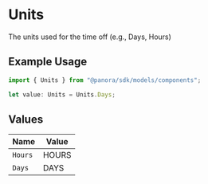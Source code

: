 # Units

The units used for the time off (e.g., Days, Hours)

## Example Usage

```typescript
import { Units } from "@panora/sdk/models/components";

let value: Units = Units.Days;
```

## Values

| Name    | Value   |
| ------- | ------- |
| `Hours` | HOURS   |
| `Days`  | DAYS    |